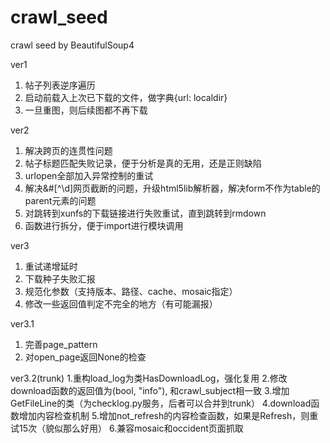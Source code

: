 # crawl_seed
crawl seed by BeautifulSoup4

ver1
1. 帖子列表逆序遍历
2. 启动前载入上次已下载的文件，做字典{url: localdir}
3. 一旦重图，则后续图都不再下载

ver2
1. 解决跨页的连贯性问题
2. 帖子标题匹配失败记录，便于分析是真的无用，还是正则缺陷
3. urlopen全部加入异常控制的重试
4. 解决&#[^\d]网页截断的问题，升级html5lib解析器，解决form不作为table的parent元素的问题
5. 对跳转到xunfs的下载链接进行失败重试，直到跳转到rmdown
6. 函数进行拆分，便于import进行模块调用

ver3
1. 重试递增延时
2. 下载种子失败汇报
3. 规范化参数（支持版本、路径、cache、mosaic指定）
4. 修改一些返回值判定不完全的地方（有可能漏报）

ver3.1
1. 完善page_pattern
2. 对open_page返回None的检查

ver3.2(trunk)
1.重构load_log为类HasDownloadLog，强化复用
2.修改download函数的返回值为(bool, "info"), 和crawl_subject相一致
3.增加GetFileLine的类（为checklog.py服务，后者可以合并到trunk）
4.download函数增加内容检查机制
5.增加not_refresh的内容检查函数，如果是Refresh，则重试15次（貌似那么好用）
6.兼容mosaic和occident页面抓取

